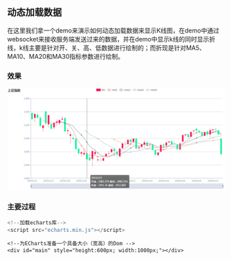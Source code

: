 ## 动态加载数据

在这里我们拿一个demo来演示如何动态加载数据来显示K线图，在demo中通过websocket来接收服务端发送过来的数据，并在demo中显示k线的同时显示折线，k线主要是针对开、关、高、低数据进行绘制的；而折现是针对MA5、MA10、MA20和MA30指标参数进行绘制。

### 效果

![](/assets/dynamic-K.png)

### 主要过程

```js
<!--加载echarts库-->
<script src="echarts.min.js"></script>
```

```
<!--为ECharts准备一个具备大小（宽高）的Dom -->
<div id="main" style="height:600px; width:1000px;"></div>
```



